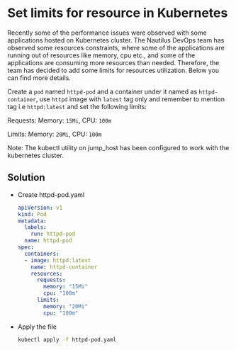 # Set limits for resource in Kubernetes

Recently some of the performance issues were observed with some applications hosted on Kubernetes cluster. The Nautilus DevOps team has observed some resources constraints, where some of the applications are running out of resources like memory, cpu etc., and some of the applications are consuming more resources than needed. Therefore, the team has decided to add some limits for resources utilization. Below you can find more details.

Create a `pod` named `httpd-pod` and a container under it named as `httpd-container`, use `httpd` image with `latest` tag only and remember to mention tag i.e `httpd:latest` and set the following limits:

Requests: Memory: `15Mi`, CPU: `100m`

Limits: Memory: `20Mi`, CPU: `100m`

Note: The kubectl utility on jump_host has been configured to work with the kubernetes cluster.

## Solution

- Create httpd-pod.yaml
  ```yaml
  apiVersion: v1
  kind: Pod
  metadata:
    labels:
      run: httpd-pod
    name: httpd-pod
  spec:
    containers:
    - image: httpd:latest
      name: httpd-container
      resources:
        requests:
          memory: "15Mi"
          cpu: "100m"
        limits:
          memory: "20Mi"
          cpu: "100m"
  ```

- Apply the file
  ```bash
  kubectl apply -f httpd-pod.yaml
  ```